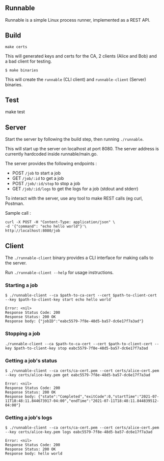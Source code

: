 ## Runnable
Runnable is a simple Linux process runner, implemented as a REST API.

## Build
```
make certs
```
This will generated keys and certs for the CA, 2 clients (Alice and Bob) and a bad client for testing.

```
$ make binaries
```

This will create the `runnable` (CLI client) and `runnable-client` (Server) binaries.

## Test
make test

## Server
Start the server by following the build step, then running `./runnable`.

This will start up the server on localhost at port 8080. The server address is currently hardcoded inside runnable/main.go.

The server provides the following endpoints : 
* POST `/job` to start a job
* GET `/job/:id` to get a job
* POST `/job/:id/stop` to stop a job
* GET `/job/:id/logs` to get the logs for a job (stdout and stderr)

To interact with the server, use any tool to make REST calls (eg curl, Postman.

Sample call : 
```
curl -X POST -H "Content-Type: application/json" \
-d '{"command": "echo hello world"}'\ 
http://localhost:8080/job
```

## Client
The `./runnable-client` binary provides a CLI interface for making calls to the server.

Run `./runnable-client --help` for usage instructions.

### Starting a job
```
$ ./runnable-client --ca $path-to-ca-cert --cert $path-to-client-cert --key $path-to-client-key start echo hello world`

Error: <nil>
Response Status Code: 200
Response Status: 200 OK
Response body: {"jobID":"eabc5579-7f8e-48d5-ba57-dc6e17f7a3ad"}

```

### Stopping a job
```
./runnable-client --ca $path-to-ca-cert --cert $path-to-client-cert --key $path-to-client-key stop eabc5579-7f8e-48d5-ba57-dc6e17f7a3ad

```

### Getting a job's status
```
$ ./runnable-client --ca certs/ca-cert.pem --cert certs/alice-cert.pem --key certs/alice-key.pem get eabc5579-7f8e-48d5-ba57-dc6e17f7a3ad

Error: <nil>
Response Status Code: 200
Response Status: 200 OK
Response body: {"state":"Completed","exitCode":0,"startTime":"2021-07-11T18:48:11.844673917-04:00","endTime":"2021-07-11T18:48:11.844839512-04:00"}
```

### Getting a job's logs
```
$ ./runnable-client --ca certs/ca-cert.pem --cert certs/alice-cert.pem --key certs/alice-key.pem logs eabc5579-7f8e-48d5-ba57-dc6e17f7a3ad

Error: <nil>
Response Status Code: 200
Response Status: 200 OK
Response body: hello world
```
